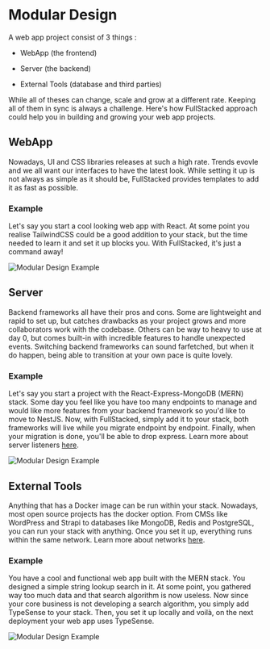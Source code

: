 # Modular Design

A web app project consist of 3 things :

- WebApp (the frontend)

- Server (the backend)

- External Tools (database and third parties)

While all of theses can change, scale and grow at a different rate. Keeping all of them in sync is always a challenge. Here's how FullStacked approach could help you in building and growing your web app projects.

## WebApp

Nowadays, UI and CSS libraries releases at such a high rate. Trends evovle and we all want our interfaces to have the latest look. While setting it up is not always as simple as it should be, FullStacked provides templates to add it as fast as possible.

### Example

Let's say you start a cool looking web app with React. At some point you realise TailwindCSS could be a good addition to your stack, but the time needed to learn it and set it up blocks you. With FullStacked, it's just a command away!

![Modular Design Example](https://files.cplepage.com/fullstacked/modular-design-webapp.png)

## Server

Backend frameworks all have their pros and cons. Some are lightweight and rapid to set up, but catches drawbacks as your project grows and more collaborators work with the codebase. Others can be way to heavy to use at day 0, but comes built-in with incredible features to handle unexpected events. Switching backend frameworks can sound farfetched, but when it do happen, being able to transition at your own pace is quite lovely.

### Example

Let's say you start a project with the React-Express-MongoDB (MERN) stack. Some day you feel like you have too many endpoints to manage and would like more features from your backend framework so you'd like to move to NestJS. Now, with FullStacked, simply add it to your stack, both frameworks will live while you migrate endpoint by endpoint. Finally, when your migration is done, you'll be able to drop express. Learn more about server listeners [here](../Develop/Files%20structure/Server.md).

![Modular Design Example](https://files.cplepage.com/fullstacked/modular-design-server.png)

## External Tools

Anything that has a Docker image can be run within your stack. Nowadays, most open source projects has the docker option. From CMSs like WordPress and Strapi to databases like MongoDB, Redis and PostgreSQL, you can run your stack with anything. Once you set it up, everything runs within the same network. Learn more about networks [here](../Develop/Network.md).

### Example

You have a cool and functional web app built with the MERN stack. You designed a simple string lookup search in it. At some point, you gathered way too much data and that search algorithm is now useless. Now since your core business is not developing a search algorithm, you simply add TypeSense to your stack. Then, you set it up locally and voilà, on the next deployment your web app uses TypeSense.

![Modular Design Example](https://files.cplepage.com/fullstacked/modular-design-externals.png)
